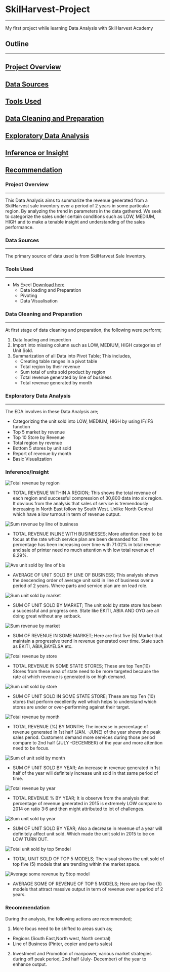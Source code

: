 # SkilHarvest-Project
---
My first project while learning Data Analysis with SkilHarvest Academy

## Outline
---
## [Project Overview](#project-overview)
## [Data Sources](#data-sources)
## [Tools Used](#tools-used)
## [Data Cleaning and Preparation](#data-cleaning-and-preparation)
## [Exploratory Data Analysis](#exploratory-data-analysis)
## [Inference or Insight](#inference-or-insight)
## [Recommendation](#recommendation)

### Project Overview
---
This Data Analysis aims to summarize the revenue generated from a SkilHarvest sale inventory over a period of 2 years in some particular region. By analyzing the trend in parameters in the data gathered. We seek to categorize the sales under certain conditions such as LOW, MEDIUM, HIGH and to make a tenable insight and understanding of the sales performance.

### Data Sources 
---
The primary source of data used is from SkilHarvest Sale Inventory.

### Tools Used
---
- Ms Excel [Download here](https://microsoft.com)
  - Data loading and Preparation
  - Pivoting
  - Data Visualisation
 
### Data Cleaning and Preparation
---
At first stage of data cleaning and preparation, the following were perform;
1. Data loading and inspection
2. Import into missing column such as LOW, MEDIUM, HIGH categories of Unit Sold.
3. Summarization of all Data into Pivot Table; This includes,
   - Creating table ranges in a pivot table
   - Total region by their revenue
   - Sum total of units sold product by region
   - Total revenue generated by line of business 
   - Total revenue generated by month
    
### Exploratory Data Analysis 
---
The EDA involves in these Data Analysis are;
- Categorizing the unit sold into LOW, MEDIUM, HIGH by using IF/IFS function
- Top 5 market by revenue    
- Top 10 Store by Revenue
- Total region by revenue
- Bottom 5 stores by unit sold
- Report of revenue by month
- Basic Visualization
  
### Inference/Insight
![Total revenue by region](https://github.com/user-attachments/assets/34249ea1-ddda-4543-b6ac-1e6a8623b49e)
- TOTAL REVENUE WITHIN A REGION; This shows the total revenue of each region and successful compression of 30,800 data into six region. It obvious from the analysis that sales of service is tremendously increasing in North East follow by South West. Unlike North Central which have a low turnout in term of revenue output.

![Sum revenue by line of business](https://github.com/user-attachments/assets/4804eacf-3bed-4fc9-9ebc-aceab0718090)
- TOTAL REVENUE INLINE WITH BUSINESSES; More attention need to be focus at the rate which service plan are been demanded for. The percentage has been increasing over time with 71.02% in total revenue and sale of printer need no much attention with low total revenue of 8.29%.
  
![Ave  unit sold by line of bis](https://github.com/user-attachments/assets/3d4d79d8-a177-463c-873a-3110f16b5923)
- AVERAGE OF UNIT SOLD BY LINE OF BUSINESS; This analysis shows the descending order of average unit sold in line of business over a period of 2 years. Where parts and service plan are on lead role.

![Sum unit sold by market](https://github.com/user-attachments/assets/dd085478-b6bf-49ac-9c2b-6da89a17a36c)
- SUM OF UNIT SOLD BY MARKET; The unit sold by state store has been a successful and progress one. State like EKITI, ABIA AND OYO are all doing great without any setback.

![Sum revenue by market](https://github.com/user-attachments/assets/eb7fabfa-b036-4972-8538-05f2e5f56049)
- SUM OF REVENUE IN SOME MARKET; Here are first five (5) Market that maintain a progressive trend in revenue generated over time. State such as EKITI, ABIA,BAYELSA etc.

![Total revenue by store](https://github.com/user-attachments/assets/019cdba7-61b9-4e0d-8079-4fe35d42b759)
- TOTAL REVENUE IN SOME STATE STORES; These are top Ten(10) Stores from these area of state need to be more targeted because the rate at which revenue is generated is on high demand.

![Sum unit sold by store](https://github.com/user-attachments/assets/f4519948-b887-4d99-b1ee-d977a562c455)
- SUM OF UNIT SOLD IN SOME STATE STORE; These are top Ten (10) stores that perform excellently well which helps to understand which stores are under or over-performing against their target.

![Total revenue by month](https://github.com/user-attachments/assets/962d0a30-aa9f-48c7-895e-907d30c210d6)
- TOTAL REVENUE (%) BY MONTH; The increase in percentage of revenue generated in 1st half (JAN. -JUNE) of the year shows the peak sales period. Customers demand more services during those period compare to 2nd half (JULY -DECEMBER) of the year and more attention need to be focus.

![Sum of unit sold by month](https://github.com/user-attachments/assets/42dbab58-8477-4c22-ac47-311ee76b18f6)
- SUM OF UNIT SOLD BY YEAR; An increase in revenue generated in 1st half of the year will definitely increase unit sold in that same period of time.

![Total revenue by year](https://github.com/user-attachments/assets/13004063-b87b-4ee9-b3e0-17e08fcd15bd)
- TOTAL REVENUE % BY YEAR; It is observe from the analysis that percentage of revenue generated in 2015 is extremely LOW compare to 2014 on ratio 3:6 and then might attributed to lot of challenges.

![Sum unit sold by year](https://github.com/user-attachments/assets/0d5fd834-3d6c-4e37-9402-1bcd27502e3c)
- SUM OF UNIT SOLD BY YEAR; Also a decrease in revenue of a year will definitely affect unit sold. Which made the unit sold in 2015 to be on LOW TURN OUT.

![Total unit sold by top 5model](https://github.com/user-attachments/assets/24639743-a107-49bf-b736-db549aaf97a1)
- TOTAL UNIT SOLD OF TOP 5 MODELS; The visual shows the unit sold of top five (5) models that are trending within the market space.

![Average some revenue by 5top model](https://github.com/user-attachments/assets/948fe189-0bf0-43bb-a9d5-f6dfd90bb1dc)
- AVERAGE SOME OF REVENUE OF TOP 5 MODELS;  Here are top five (5) models that attract massive output in term of revenue over a period of 2 years.

### Recommendation
During the analysis, the following actions are recommended;

1. More focus need to be shifted to areas such as;
 - Regions (South East,North west, North central)
 - Line of Business (Pinter, copier and parts sales)
   
2. Investment and Promotion of manpower, various market strategies during off peak period, 2nd half (July- December) of the year to enhance output.

